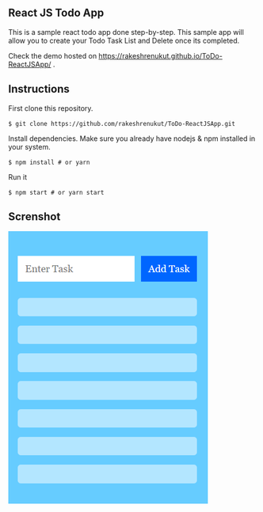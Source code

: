 ## React JS Todo App
This is a sample react todo app done step-by-step. This sample app will allow you to create your Todo Task List and Delete once its completed.

Check the demo hosted on https://rakeshrenukut.github.io/ToDo-ReactJSApp/ .

## Instructions

First clone this repository.

<pre><code>$ git clone https://github.com/rakeshrenukut/ToDo-ReactJSApp.git</code></pre>

Install dependencies. Make sure you already have nodejs & npm installed in your system.

<pre><code>$ npm install # or yarn</code></pre>

Run it

<pre><code>$ npm start # or yarn start</code></pre>

## Screnshot

![](todolist/todo.PNG)
